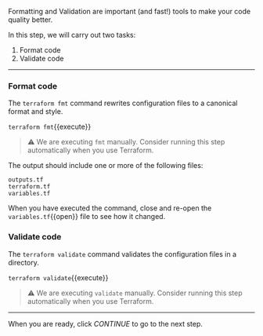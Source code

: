 Formatting and Validation are important (and fast!) tools to make your code quality better.

In this step, we will carry out two tasks:

1. Format code
2. Validate code

---

### Format code

The `terraform fmt` command rewrites configuration files to a canonical format and style.

`terraform fmt`{{execute}}

> ⚠️ We are executing `fmt` manually. Consider running this step automatically when you use Terraform.

The output should include one or more of the following files:

```text
outputs.tf
terraform.tf
variables.tf
```

When you have executed the command, close and re-open the `variables.tf`{{open}} file to see how it changed.

### Validate code

The `terraform validate` command validates the configuration files in a directory.

`terraform validate`{{execute}}

> ⚠️ We are executing `validate` manually. Consider running this step automatically when you use Terraform.

---

When you are ready, click _CONTINUE_ to go to the next step.
